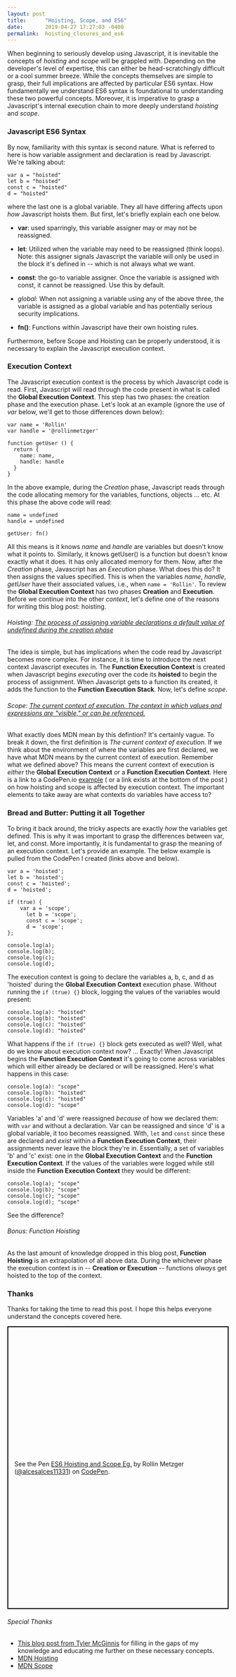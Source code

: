 ```yaml
---
layout: post
title:      "Hoisting, Scope, and ES6"
date:       2019-04-27 17:27:03 -0400
permalink:  hoisting_closures_and_es6
---
```


When beginning to seriously develop using Javascript, it is inevitable the concepts of *hoisting* and *scope* will  be grappled with. Depending on the developer's level of expertise, this can either be head-scratchingly difficult or a cool summer breeze. While the concepts themselves are simple to grasp, their full implications are affected by particular ES6 syntax. How fundamentally we understand ES6 syntax is foundational to understanding these two powerful concepts. Moreover, it is imperative to grasp a Javascript's internal execution chain to more deeply understand *hoisting* and *scope*. 
### Javascript ES6 Syntax
By now, familiarity with this syntax is second nature. What is referred to here is how variable assignment and declaration is read by Javascript. We're talking about:
```
var a = "hoisted"
let b = "hoisted"
const c = "hoisted"
d = "hoisted"
```
where the last one is a global variable. They all have differing affects upon *how* Javascript hoists them. But first, let's briefly explain each one below.

* **var**: used sparringly, this variable assigner may or may not be reassigned. 

* **let**: Utilized when the variable may need to be reassigned (think loops). Note: this assigner signals Javascript the variable will only be used in the block it's defined in -- which is not always what we want. 

* **const**: the go-to variable assigner. Once the variable is assigned with const, it cannot be reassigned. Use this by default.

* *global*: When not assigning a variable using any of the above three, the variable is assigned as a global variable and has potentially serious security implications.

* **fn()**: Functions within Javascript have their own hoisting rules. 

Furthermore, before Scope and Hoisting can be properly understood, it is necessary to explain the Javascript execution context.
### Execution Context
The Javascript execution context is the process by which Javascript code is read. First, Javascript will read through the code present in what is called the **Global Execution Context**. This step has two phases: the creation phase and the execution phase. Let's look at an example (ignore the use of *var* below, we'll get to those differences down below):
```
var name = 'Rollin'
var handle = '@rollinmetzger'

function getUser () {
  return {
    name: name,
    handle: handle
  }
}
```
In the above example, during the *Creation* phase, Javascript reads through the code allocating memory for the variables, functions, objects ... etc. At this phase the above code will read:
```
name = undefined
handle = undefined

getUser: fn()
```
All this means is it knows *name* and *handle* are variables but doesn't know what it points to. Similarly, it knows getUser() is a function but doesn't know exactly what it does. It has only allocated memory for them. Now, after the *Creation* phase, Javascript has an *Execution* phase. What does this do? It then assigns the values specified. This is when the variables *name*, *handle*, *getUser* have their associated values, i.e., when `name = 'Rollin'`. To review the **Global Execution Context** has two phases **Creation** and **Execution**. Before we continue into the other *context*, let's define one of the reasons for writing this blog post: hoisting.

###### Hoisting: [The process of assigning variable declarations a default value of *undefined* during the creation phase](https://developer.mozilla.org/en-US/docs/Glossary/Hoisting)

The idea is simple, but has implications when the code read by Javascript becomes more complex. For instance, it is time to introduce the next context Javascript executes in. The **Function Execution Context** is created when Javascript begins *executing* over the code its **hoisted** to begin the process of assignment. When Javascript gets to a function its created, it adds the function to the **Function Execution Stack**.  Now, let's define *scope*.

###### Scope: [The current context of execution. The context in which values and expressions are "visible," or can be referenced.](https://developer.mozilla.org/en-US/docs/Glossary/Scope)

What exactly does MDN mean by this defintion? It's certainly vague. To break it down, the first definition is *The current context of execution*. If we think about the environment of where the variables are first declared, we have what MDN means by the current context of execution. Remember what we defined above? This means the current context of execution is *either* the **Global Execution Context** *or* a **Function Execution Context**. Here is a link to a CodePen.io [example](https://codepen.io/alcesalces11331/pen/xeMoZR?editors=0101) ( or a link exists at the bottom of the post ) on how hoisting and scope is affected by execution context. The important elements to take away are what contexts do variables have access to?
### Bread and Butter: Putting it all Together
To bring it back around, the tricky aspects are exactly *how* the variables get defined. This is why it was important to grasp the differences between var, let, and const. More importantly, it is fundamental to grasp the meaning of an execution context. Let's provide an example. The below example is pulled from the CodePen I created (links above and below).
```
var a = 'hoisted';
let b = 'hoisted';
const c = 'hoisted';
d = 'hoisted';

if (true) {
    var a = 'scope';
	  let b = 'scope';
	  const c = 'scope';
	  d = 'scope';
};

console.log(a);
console.log(b);
console.log(c);
console.log(d);
```
The execution context is going to declare the variables a, b, c, and d as 'hoisted' during the **Global Execution Context** execution phase. Without running the `if (true) {}` block, logging the values of the variables would present:
```
console.log(a): "hoisted"
console.log(b): "hoisted"
console.log(c): "hoisted"
console.log(d): "hoisted"
```
What happens if the `if (true) {}` block gets executed as well? Well, what do we know about execution context now?
...
Exactly! When Javascript begins the **Function Execution Context** it's going to come across variables which will either already be declared or will be reassigned. Here's what happens in this case:
```
console.log(a): "scope"
console.log(b): "hoisted"
console.log(c): "hoisted"
console.log(d): "scope"
```
Variables 'a' and 'd' were reassigned *because* of how we declared them: with `var` and without a declaration. Var can be reassigned and since 'd' is a global variable, it too becomes reassigned. With, `let` and `const` since these are declared and *exist* within a **Function Execution Context**, their assignments never leave the block they're in. Essentially, a set of variables 'b' and 'c' exist: one in the **Global Execution Context** and the **Function Execution Context**. If the values of the variables were logged while still inside the **Function Execution Context** they would be different:
```
console.log(a); "scope"
console.log(b); "scope"
console.log(c); "scope"
console.log(d); "scope"
```
See the difference?
###### Bonus: Function Hoisting
As the last amount of knowledge dropped in this blog post, **Function Hoisting** is an extrapolation of all above data. During the whichever phase the execution context is in -- **Creation or Execution** -- functions *always* get hoisted to the top of the context. 
### Thanks
Thanks for taking the time to read this post. I hope this helps everyone understand the concepts covered here. 

<p class="codepen" data-height="642" data-theme-id="0" data-default-tab="result" data-user="alcesalces11331" data-slug-hash="xeMoZR" style="height: 642px; box-sizing: border-box; display: flex; align-items: center; justify-content: center; border: 2px solid black; margin: 1em 0; padding: 1em;" data-pen-title="ES6 Hoisting and Scope Eg.">
  <span>See the Pen <a href="https://codepen.io/alcesalces11331/pen/xeMoZR/">
  ES6 Hoisting and Scope Eg.</a> by Rollin Metzger (<a href="https://codepen.io/alcesalces11331">@alcesalces11331</a>)
  on <a href="https://codepen.io">CodePen</a>.</span>
</p>
<script async src="https://static.codepen.io/assets/embed/ei.js"></script>

###### Special Thanks
* [This blog post from Tyler McGinnis](https://tylermcginnis.com/ultimate-guide-to-execution-contexts-hoisting-scopes-and-closures-in-javascript/) for filling in the gaps of my knowledge and educating me further on these necessary concepts. 
* [MDN Hoisting](https://developer.mozilla.org/en-US/docs/Glossary/Hoisting)
* [MDN Scope](https://developer.mozilla.org/en-US/docs/Glossary/Scope)
